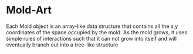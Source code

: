 ﻿# Mold-Art
Each Mold object is an array-like data structure that contains all the x,y coordinates of the space occupied by the mold.
As the mold grows, it uses simple rules of interactions such that it can not grow into itself and will eventually branch out into a tree-like structure
